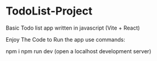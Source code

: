 # TodoList-Project

Basic Todo list app written in javascript (Vite + React)

Enjoy The Code to Run the app use commands: 

npm i 
npm run dev (open a localhost development server)
